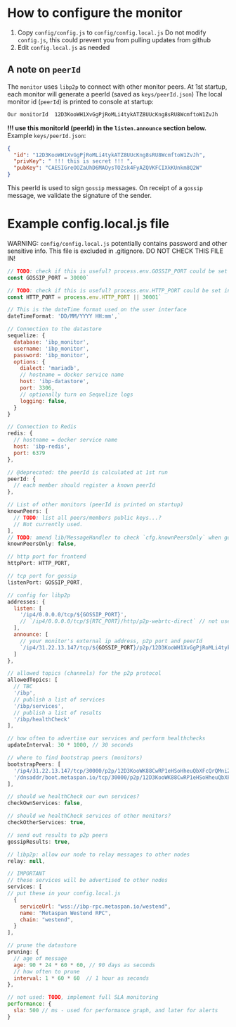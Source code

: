 # How to configure the monitor

1. Copy `config/config.js` to `config/config.local.js`
   Do not modify `config.js`, this could prevent you from pulling updates from github
2. Edit `config.local.js` as needed

## A note on `peerId`

The `monitor` uses `libp2p` to connect with other monitor peers. At 1st startup, each monitor will generate a peerId (saved as `keys/peerId.json`) The local monitor id (`peerId`) is printed to console at startup:

```bash
Our monitorId  12D3KooWH1XvGgPjRoMLi4tykATZ8UUcKng8sRU8WcmftoW1ZvJh
```

**!!! use this monitorId (peerId) in the `listen.announce` section below.**
Example `keys/peerId.json`:

```json
{
  "id": "12D3KooWH1XvGgPjRoMLi4tykATZ8UUcKng8sRU8WcmftoW1ZvJh",
  "privKey": " !!! this is secret !!! ",
  "pubKey": "CAESIGreOOZaUhD6MAOysTOZsk4FyAZQVKFCIXkKUnkm8Q2W"
}
```

This peerId is used to sign `gossip` messages. On receipt of a `gossip` message, we validate the signature of the sender.

# Example config.local.js file

WARNING: `config/config.local.js` potentially contains password and other sensitive info. This file is excluded in .gitignore. DO NOT CHECK THIS FILE IN!

```js
// TODO: check if this is useful? process.env.GOSSIP_PORT could be set in the Dockerfile?
const GOSSIP_PORT = 30000`
```

```js
// TODO: check if this is useful? process.env.HTTP_PORT could be set in the Dockerfile?
const HTTP_PORT = process.env.HTTP_PORT || 30001`
```

```js
// This is the dateTime format used on the user interface
dateTimeFormat: 'DD/MM/YYYY HH:mm',`
```

```js
// Connection to the datastore
sequelize: {
  database: 'ibp_monitor',
  username: 'ibp_monitor',
  password: 'ibp_monitor',
  options: {
    dialect: 'mariadb',
    // hostname = docker service name
    host: 'ibp-datastore',
    port: 3306,
    // optionally turn on Sequelize logs 
    logging: false,
  }
}
```

```js
// Connection to Redis
redis: {
  // hostname = docker service name
  host: 'ibp-redis',
  port: 6379
},
```

```js
// @deprecated: the peerId is calculated at 1st run
peerId: {
  // each member should register a known peerId
},
```

```js
// List of other monitors (peerId is printed on startup)
knownPeers: [
  // TODO: list all peers/members public keys...?
  // Not currently used.
],
// TODO: amend lib/MessageHandler to check `cfg.knownPeersOnly` when gossip messages.
knownPeersOnly: false,
```

```js
// http port for frontend
httpPort: HTTP_PORT,
```

```js
// tcp port for gossip
listenPort: GOSSIP_PORT,
```

```js
// config for libp2p
addresses: {
  listen: [
    '/ip4/0.0.0.0/tcp/${GOSSIP_PORT}',
    // `/ip4/0.0.0.0/tcp/${RTC_PORT}/http/p2p-webrtc-direct` // not used!
  ],
  announce: [
    // your monitor's external ip address, p2p port and peerId
    `/ip4/31.22.13.147/tcp/${GOSSIP_PORT}/p2p/12D3KooWH1XvGgPjRoMLi4tykATZ8UUcKng8sRU8WcmftoW1ZvJh`,
  ]
},
```

```js
// allowed topics (channels) for the p2p protocol
allowedTopics: [
  // TBC
  '/ibp',
  // publish a list of services
  '/ibp/services',
  // publish a list of results
  '/ibp/healthCheck'
],
```

```js
// how often to advertise our services and perform healthchecks
updateInterval: 30 * 1000, // 30 seconds
```

```js
// where to find bootstrap peers (monitors)
bootstrapPeers: [
  '/ip4/31.22.13.147/tcp/30000/p2p/12D3KooWK88CwRP1eHSoHheuQbXFcQrQMni2cgVDmB8bu9NtaqVu',
  '/dnsaddr/boot.metaspan.io/tcp/30000/p2p/12D3KooWK88CwRP1eHSoHheuQbXFcQrQMni2cgVDmB8bu9NtaqVu',
],
```

```js
// should we healthCheck our own services?
checkOwnServices: false,
```

```js
// should we healthCheck services of other monitors?
checkOtherServices: true,
```

```js
// send out results to p2p peers
gossipResults: true,
```

```js
// libp2p: allow our node to relay messages to other nodes
relay: null,
```

```js
// IMPORTANT
// these services will be advertised to other nodes
services: [
// put these in your config.local.js
  {
    serviceUrl: "wss://ibp-rpc.metaspan.io/westend",
    name: "Metaspan Westend RPC",
    chain: "westend",
  }
],
```

```js
// prune the datastore
pruning: {
  // age of message
  age: 90 * 24 * 60 * 60, // 90 days as seconds
  // how often to prune
  interval: 1 * 60 * 60  // 1 hour as seconds
},
```

```js
// not used: TODO, implement full SLA monitoring
performance: {
  sla: 500 // ms - used for performance graph, and later for alerts
}
```

